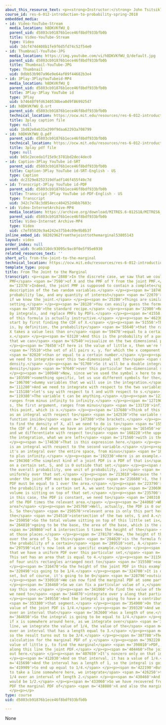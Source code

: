 ```yaml
---
about_this_resource_text: <p><strong>Instructor:</strong> John Tsitsiklis</p>
course_id: res-6-012-introduction-to-probability-spring-2018
embedded_media:
- id: Video-YouTube-Stream
  media_location: h8DKVKfWU_Q
  parent_uid: d5803cb91876b1ece46f8bdf933bfb0b
  title: Video-YouTube-Stream
  type: Video
  uid: 3dcf474d408b1fe9f6d5fd74c52f54e0
- id: Thumbnail-YouTube-JPG
  media_location: https://img.youtube.com/vi/h8DKVKfWU_Q/default.jpg
  parent_uid: d5803cb91876b1ece46f8bdf933bfb0b
  title: Thumbnail-YouTube-JPG
  type: Thumbnail
  uid: 0dbb53b907a96e9e64af09f44682b3e4
- id: 3Play-3PlayYouTubeid-MP4
  media_location: h8DKVKfWU_Q
  parent_uid: d5803cb91876b1ece46f8bdf933bfb0b
  title: 3Play-3Play YouTube id
  type: 3Play
  uid: b74648f9fd6340530bea0d9f869925d7
- id: h8DKVKfWU_Q.srt
  parent_uid: d5803cb91876b1ece46f8bdf933bfb0b
  technical_location: https://ocw.mit.edu/resources/res-6-012-introduction-to-probability-spring-2018/part-i-the-fundamentals/from-the-joint-to-the-marginal/h8DKVKfWU_Q.srt
  title: 3play caption file
  type: null
  uid: 1bd82e8ab31e299f9daa62293a708799
- id: h8DKVKfWU_Q.pdf
  parent_uid: d5803cb91876b1ece46f8bdf933bfb0b
  technical_location: https://ocw.mit.edu/resources/res-6-012-introduction-to-probability-spring-2018/part-i-the-fundamentals/from-the-joint-to-the-marginal/h8DKVKfWU_Q.pdf
  title: 3play pdf file
  type: null
  uid: b65c2eceda1f15e9c3781bd2dec4dec0
- id: Caption-3Play YouTube id-SRT
  parent_uid: d5803cb91876b1ece46f8bdf933bfb0b
  title: Caption-3Play YouTube id-SRT-English - US
  type: Caption
  uid: dc2329e8252319dfadf146f455f49c7d
- id: Transcript-3Play YouTube id-PDF
  parent_uid: d5803cb91876b1ece46f8bdf933bfb0b
  title: Transcript-3Play YouTube id-PDF-English - US
  type: Transcript
  uid: 342c7e78c3d854ecc404252d4bb7603c
- id: Video-InternetArchive-MP4
  media_location: https://archive.org/download/MITRES.6-012S18/MITRES6_012S18_L09-08_300k.mp4
  parent_uid: d5803cb91876b1ece46f8bdf933bfb0b
  title: Video-Internet Archive-MP4
  type: Video
  uid: c7ef85020c9a4242e375b4c09e9b8b3f
inline_embed_id: 98202962fromthejointtothemarginal53805143
layout: video
order_index: null
parent_uid: 9ca6b310dc93095c9ac0f0e5f95e6930
related_resources_text: ''
short_url: from-the-joint-to-the-marginal
technical_location: https://ocw.mit.edu/resources/res-6-012-introduction-to-probability-spring-2018/part-i-the-fundamentals/from-the-joint-to-the-marginal
template_type: popup
title: From The Joint to the Marginal
transcript: <p><span m='2880'>In the discrete case, we saw that we could recover the
  PMF</span> <span m='7590'>of X and the PMF of Y from the joint PMF.</span> </p><p><span
  m='12370'>Indeed, the joint PMF is supposed to contain a complete</span> <span m='15580'>probabilistic
  description of the two random variables.</span> </p><p><span m='18740'>It is their
  probability law, and any quantity of interest</span> <span m='22070'>can be computed
  if we know the joint.</span> </p><p><span m='25280'>Things are similar in the continuous
  setting.</span> </p><p><span m='28120'>You can easily guess the formula through</span>
  <span m='30730'>the standard recipe.</span> </p><p><span m='32900'>Replace sums
  by integrals, and replace PMFs by PDFs.</span> </p><p><span m='41550'>But a proof
  of this formula is actually instructive.</span> </p><p><span m='46230'>So let us
  start by first finding the CDF of X.</span> </p><p><span m='51550'>The CDF of X
  is, by definition, the probability</span> <span m='55640'>that the random variable
  X takes a value less than or</span> <span m='59470'>equal to a certain number little
  x.</span> </p><p><span m='63120'>And this is the probability of a particular set
  that we can</span> <span m='67540'>visualize on the two dimensional plane.</span>
  </p><p><span m='70450'>If here is the value of little x, then we're talking about</span>
  <span m='75510'>the set of all pairs x, y, for which the x component is less</span>
  <span m='82020'>than or equal to a certain number.</span> </p><p><span m='84530'>So
  we need to integrate over this two-dimensional set the</span> <span m='89220'>joint
  density.</span> </p><p><span m='91700'>So it will be a double integral of the joint
  density</span> <span m='97640'>over this particular two-dimensional set.</span>
  </p><p><span m='100940'>Now, since we've used the symbol x here to mean</span> <span
  m='103509'>something specific, let us use different symbols for the</span> <span
  m='106700'>dummy variables that we will use in the integration.</span> </p><p><span
  m='111280'>And we need to integrate with respect to the two variables,</span> <span
  m='115180'>let's say with respect to t and with respect to s.</span> </p><p><span
  m='119380'>The variable t can be anything.</span> </p><p><span m='123320'>So it
  ranges from minus infinity to infinity.</span> </p><p><span m='127190'>But the variable
  s, the first argument, ranges from minus</span> <span m='131720'>infinity up to
  this point, which is x.</span> </p><p><span m='137680'>Think of this double integral
  as an integral with respect to</span> <span m='142530'>the variable s of this complicated
  function inside</span> <span m='147380'>the brackets.</span> </p><p><span m='148900'>Now,
  to find the density of X, all we need to do is to</span> <span m='155130'>differentiate
  the CDF of X. And when we have an integral</span> <span m='165450'>of this kind
  and we differentiate with respect to</span> <span m='168220'>the upper limit of
  the integration, what we are left</span> <span m='171560'>with is the integrand.</span>
  </p><p><span m='174630'>That is this expression here.</span> </p><p><span m='179020'>It
  is an integral with respect to the second variable.</span> </p><p><span m='184550'>And
  it's an integral over the entire space, from minus</span> <span m='187910'>infinity
  to plus infinity.</span> </p><p><span m='192330'>Here is an example.</span> </p><p><span
  m='194360'>The simplest kind of a joint PDF is a PDF of that is</span> <span m='198060'>constant
  on a certain set, S, and is 0 outside that set.</span> </p><p><span m='206670'>So
  the overall probability, one unit of probability, is</span> <span m='210020'>spread
  uniformly over that set.</span> </p><p><span m='213010'>Because the total volume
  under the joint PDF must be equal to</span> <span m='216680'>1, the height of the
  PDF must be equal to 1 over the area.</span> </p><p><span m='223790'>To calculate
  the probability of a certain set A, we want to</span> <span m='230690'>ask how much
  volume is sitting on top of that set.</span> </p><p><span m='235700'>And because
  in this case, the PDF is constant, we need to</span> <span m='240310'>take the height
  of the PDF times the relevant area.</span> </p><p><span m='244060'>What is the relevant
  area?</span> </p><p><span m='245760'>Well, actually, the PDF is 0 outside the set
  S. So the</span> <span m='250570'>relevant area is only this part here, which is
  the</span> <span m='254510'>intersection of the two sets, S and A.</span> </p><p><span
  m='259050'>So the total volume sitting on top of this little set is</span> <span
  m='264810'>going to be the base, the area of the base, which is the area</span>
  <span m='269860'>of A intersection S times the height of the</span> <span m='275159'>PDF
  at those places.</span> </p><p><span m='278170'>Now, the height of the PDF is 1
  over the area of S. So this</span> <span m='284020'>is the formula for calculating
  the probability of a certain</span> <span m='289510'>set, A.</span> </p><p><span
  m='297590'>Let's now look at a specific example.</span> </p><p><span m='300530'>Suppose
  that we have a uniform PDF over this particular set,</span> <span m='306050'>S.
  This set has an area that is equal to 4.</span> </p><p><span m='311500'>It consists
  of four units rectangles arranged next to</span> <span m='315500'>each other.</span>
  </p><p><span m='316470'>So the height of the joint PDF in this example</span> <span
  m='320490'>is going to be 1/4.</span> </p><p><span m='324700'>It is one 1/4 on that
  set, but of course, it's going to be 0</span> <span m='328790'>outside that set.</span>
  </p><p><span m='330910'>We can now find the marginal PDF at some particular x.</span>
  </p><p><span m='336460'>So we can fix a particular value of x,</span> <span m='339490'>let's
  say this one.</span> </p><p><span m='341060'>To find the value of the marginal PDF,
  we need to</span> <span m='344070'>integrate over y along that particular line.</span>
  </p><p><span m='349550'>And the integral is going to have a contribution only on</span>
  <span m='353380'>that segment.</span> </p><p><span m='354900'>On that segment, the
  value of the joint PDF is 1/4.</span> </p><p><span m='359320'>And we're integrating
  over an interval that</span> <span m='362600'>has a length of one.</span> </p><p><span
  m='364650'>So the integral is going to be equal to 1/4.</span> </p><p><span m='368230'>But
  if x is somewhere around here, as we integrate over</span> <span m='372760'>that
  line, we integrate the value of 1/4, the value of the</span> <span m='377640'>PDF,
  over an interval that has a length equal to 3.</span> </p><p><span m='383190'>And
  so the result turns out to be 3/4.</span> </p><p><span m='387780'>There's a similar
  calculation for the marginal PDF of y.</span> </p><p><span m='392220'>For any particular
  value of little y, to find the marginal</span> <span m='398010'>PDF, we integrate
  along this line the joint PDF.</span> </p><p><span m='404460'>The joint PDF is 0
  out here.</span> </p><p><span m='407659'>It's nonzero only on that interval.</span>
  </p><p><span m='412030'>And on that interval, it has a value of 1/4.</span> </p><p><span
  m='415690'>And the interval has a length of 1, so the integral is going</span> <span
  m='419909'>to end up equal to 1/4.</span> </p><p><span m='422190'>But if we were
  to take a line somewhere here, we integrate</span> <span m='426250'>the value of
  1/4 over an interval of length 2.</span> </p><p><span m='430460'>And so the result
  would be 1/2.</span> </p><p><span m='433060'>So we have recovered from the joint
  PDF the marginal PDF of</span> <span m='438880'>X and also the marginal PDF of Y.</span>
  </p><p></p>
type: course
uid: d5803cb91876b1ece46f8bdf933bfb0b

---
```

None
